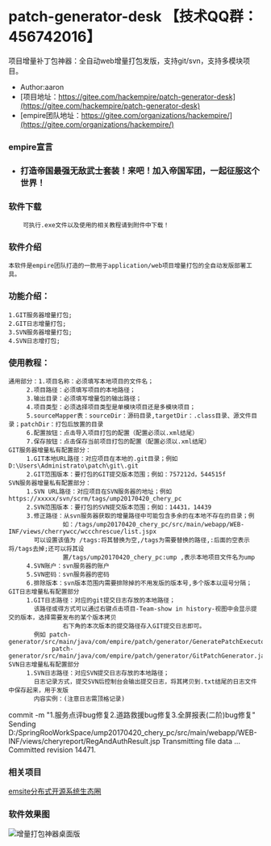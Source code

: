 #  **patch-generator-desk** 【技术QQ群：456742016】

项目增量补丁包神器：全自动web增量打包发版，支持git/svn，支持多模块项目。
- Author:aaron
- [项目地址：https://gitee.com/hackempire/patch-generator-desk](https://gitee.com/hackempire/patch-generator-desk)
- [empire团队地址：https://gitee.com/organizations/hackempire/](https://gitee.com/organizations/hackempire/)
### empire宣言
- ###          打造帝国最强无敌武士套装！来吧！加入帝国军团，一起征服这个世界！ 

### 软件下载
        可执行.exe文件以及使用的相关教程请到附件中下载！
### 软件介绍

	本软件是empire团队打造的一款用于application/web项目增量打包的全自动发版部署工具。
### 功能介绍：

	1.GIT服务器增量打包;
	2.GIT日志增量打包;
	3.SVN服务器增量打包;
	4.SVN日志增打包;
### 使用教程：

	通用部分：1.项目名称：必须填写本地项目的文件名；
		 2.项目路径：必须填写项目的本地路径；
		 3.输出目录：必须填写增量包的输出路径；
		 4.项目类型：必须选择项目类型是单模块项目还是多模块项目；
		 5.sourceMapper表：sourceDir：源码目录,targetDir：.class目录、源文件目录；patchDir：打包后放置的目录
		 6.配置按钮：点击导入项目打包的配置（配置必须以.xml结尾）
		 7.保存按钮：点击保存当前项目打包的配置（配置必须以.xml结尾）
	GIT服务器增量私有配置部分：
		 1.GIT本地URL路径：对应项目在本地的.git目录；例如D:\Users\Administrato\patch\git\.git
		 2.GIT范围版本：要打包的GIT提交版本范围；例如：757212d，544515f
	SVN服务器增量私有配置部分：
		 1.SVN URL路径：对应项目在SVN服务器的地址；例如https://xxxxx/svn/scrm/tags/ump20170420_chery_pc
		 2.SVN范围版本：要打包的SVN提交版本范围；例如：14431，14439
		 3.修正路径：从svn服务器获取的增量路径中可能包含多余的在本地不存在的目录；例
                   如：/tags/ump20170420_chery_pc/src/main/webapp/WEB-INF/views/cherrywcc/wccchrescue/list.jspx
		   可以设置该值为 /tags:将其替换为空,/tags为需要替换的路径,:后面的空表示将/tags去掉;还可以将其设
                   置/tags/ump20170420_chery_pc:ump ,表示本地项目文件名为ump
		 4.SVN账户：svn服务器的账户
		 5.SVN密码：svn服务器的密码
		 6.排除版本：svn版本范围内需要排除掉的不用发版的版本号,多个版本以逗号分隔；
	GIT日志增量私有配置部分
		 1.GIT日志路径：对应的git提交日志存放的本地路径；
		   该路径或得方式可以通过右键点击项目-Team-show in history-视图中会显示提交的版本，选择需要发布的某个版本拷贝
                   右下角的本次版本的提交路径存入GIT提交日志即可。
		   例如 patch-generator/src/main/java/com/empire/patch/generator/GeneratePatchExecutor.java
		        patch-generator/src/main/java/com/empire/patch/generator/GitPatchGenerator.java
	SVN日志增量私有配置部分	  
		 1.SVN日志路径：对应SVN提交日志存放的本地路径；
		   日志记录方式，提交SVN后控制台会输出提交日志，将其拷贝到.txt结尾的日志文件中保存起来，用于发版
		   内容实例：(注意日志需顶格记录)

commit -m "1.服务点评bug修复2.道路救援bug修复3.全屏报表(二阶)bug修复"      
    Sending        D:/SpringRooWorkSpace/ump20170420_chery_pc/src/main/webapp/WEB-INF/views/cheryreport/RegAndAuthResult.jsp
    Transmitting file data ...
    Committed revision 14471.
### **相关项目** 

[emsite分布式开源系统生态圈](https://gitee.com/hackempire/emsite-parent)

### **软件效果图** 
![增量打包神器桌面版](https://gitee.com/uploads/images/2018/0501/104841_1ff684e5_302505.png "DNN5WB9PEO(O10FT_4HWVY2.png")

